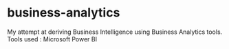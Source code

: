 # business-analytics
My attempt at deriving Business Intelligence using Business Analytics tools.
Tools used : Microsoft Power BI
